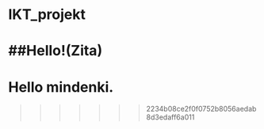 # IKT_projekt


##Hello!(Zita)
=======
# Hello mindenki.
>>>>>>> 2234b08ce2f0f0752b8056aedab8d3edaff6a011
